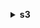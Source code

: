 **<details ><summary style="color:none;">s3</summary><blockquote>**

- **<details><summary style="color:none;"><b><u>cp</b></u></summary><blockquote>**

  * **<p style="color:none;">--dryrun</p>**
  * **<p style="color:none;">--quiet</p>**
  * **<p style="color:none;">--include</p>**
  * **<p style="color:none;">--exclude</p>**
  * **<p style="color:none;">--acl</p>**
  * **<p style="color:none;">--follow-symlinks</p>**
  * **<p style="color:none;">--no-follow-symlinks</p>**
  * **<p style="color:none;">--no-guess-mime-type</p>**
  * **<p style="color:none;">--sse</p>**
  * **<p style="color:none;">--sse-c</p>**
  * **<p style="color:none;">--sse-c-key</p>**
  * **<p style="color:none;">--sse-kms-key-id</p>**
  * **<p style="color:none;">--sse-c-copy-source</p>**
  * **<p style="color:none;">--sse-c-copy-source-key</p>**
  * **<p style="color:none;">--storage-class</p>**
  * **<p style="color:none;">--grants</p>**
  * **<p style="color:none;">--website-redirect</p>**
  * **<p style="color:none;">--content-type</p>**
  * **<p style="color:none;">--cache-control</p>**
  * **<p style="color:none;">--content-disposition</p>**
  * **<p style="color:none;">--content-encoding</p>**
  * **<p style="color:none;">--content-language</p>**
  * **<p style="color:none;">--expires</p>**
  * **<p style="color:none;">--source-region</p>**
  * **<p style="color:none;">--only-show-errors</p>**
  * **<p style="color:none;">--no-progress</p>**
  * **<p style="color:none;">--page-size</p>**
  * **<p style="color:none;">--ignore-glacier-warnings</p>**
  * **<p style="color:none;">--force-glacier-transfer</p>**
  * **<p style="color:none;">--request-payer</p>**
  * **<p style="color:none;">--metadata</p>**
  * **<p style="color:none;">--copy-props</p>**
  * **<p style="color:none;">--metadata-directive</p>**
  * **<p style="color:none;">--expected-size</p>**
  * **<p style="color:none;">--recursive</p>**
  </br>
  **<p style="color:red;">Description</p>**
  </br>
  ## **Examples**
  ```bash

  ```
  ```json

  ```


- **<details><summary style="color:none;"><b><u>ls</b></u></summary><blockquote>**

  * **<p style="color:none;">--recursive</p>**
  * **<p style="color:none;">--page-size</p>**
  * **<p style="color:none;">--human-readable</p>**
  * **<p style="color:none;">--summarize</p>**
  * **<p style="color:none;">--request-payer</p>**
  </br>
  **<p style="color:red;">Description</p>**
  </br>
  ## **Examples**
  ```bash

  ```
  ```json

  ```


- **<details><summary style="color:none;"><b><u>mb</b></u></summary><blockquote>**

  * **<p style="color:none;"></p>**
  </br>
  **<p style="color:red;">Description</p>**
  </br>
  ## **Examples**
  ```bash

  ```
  ```json

  ```


- **<details><summary style="color:none;"><b><u>mv</b></u></summary><blockquote>**

  * **<p style="color:none;">--dryrun</p>**
  * **<p style="color:none;">--quiet</p>**
  * **<p style="color:none;">--include</p>**
  * **<p style="color:none;">--exclude</p>**
  * **<p style="color:none;">--acl</p>**
  * **<p style="color:none;">--follow-symlinks</p>**
  * **<p style="color:none;">--no-follow-symlinks</p>**
  * **<p style="color:none;">--no-guess-mime-type</p>**
  * **<p style="color:none;">--sse</p>**
  * **<p style="color:none;">--sse-c</p>**
  * **<p style="color:none;">--sse-c-key</p>**
  * **<p style="color:none;">--sse-kms-key-id</p>**
  * **<p style="color:none;">--sse-c-copy-source</p>**
  * **<p style="color:none;">--sse-c-copy-source-key</p>**
  * **<p style="color:none;">--storage-class</p>**
  * **<p style="color:none;">--grants</p>**
  * **<p style="color:none;">--website-redirect</p>**
  * **<p style="color:none;">--content-type</p>**
  * **<p style="color:none;">--cache-control</p>**
  * **<p style="color:none;">--content-disposition</p>**
  * **<p style="color:none;">--content-encoding</p>**
  * **<p style="color:none;">--content-language</p>**
  * **<p style="color:none;">--expires</p>**
  * **<p style="color:none;">--source-region</p>**
  * **<p style="color:none;">--only-show-errors</p>**
  * **<p style="color:none;">--no-progress</p>**
  * **<p style="color:none;">--page-size</p>**
  * **<p style="color:none;">--ignore-glacier-warnings</p>**
  * **<p style="color:none;">--force-glacier-transfer</p>**
  * **<p style="color:none;">--request-payer</p>**
  * **<p style="color:none;">--metadata</p>**
  * **<p style="color:none;">--copy-props</p>**
  * **<p style="color:none;">--metadata-directive</p>**
  * **<p style="color:none;">--recursive</p>**
  </br>
  **<p style="color:red;">Description</p>**
  </br>
  ## **Examples**
  ```bash

  ```
  ```json

  ```


- **<details><summary style="color:none;"><b><u>presign</b></u></summary><blockquote>**

  * **<p style="color:none;">--expires-in</p>**
  </br>
  **<p style="color:red;">Description</p>**
  </br>
  ## **Examples**
  ```bash

  ```
  ```json

  ```


- **<details><summary style="color:none;"><b><u>rb</b></u></summary><blockquote>**

  * **<p style="color:none;">--force</p>**
  </br>
  **<p style="color:red;">Description</p>**
  </br>
  ## **Examples**
  ```bash

  ```
  ```json

  ```


- **<details><summary style="color:none;"><b><u>rm</b></u></summary><blockquote>**

  * **<p style="color:none;">--dryrun</p>**
  * **<p style="color:none;">--quiet</p>**
  * **<p style="color:none;">--recursive</p>**
  * **<p style="color:none;">--request-payer</p>**
  * **<p style="color:none;">--include</p>**
  * **<p style="color:none;">--exclude</p>**
  * **<p style="color:none;">--only-show-errors</p>**
  * **<p style="color:none;">--page-size</p>**
  </br>
  **<p style="color:red;">Description</p>**
  </br>
  ## **Examples**
  ```bash

  ```
  ```json

  ```


- **<details><summary style="color:none;"><b><u>sync</b></u></summary><blockquote>**

  * **<p style="color:none;">--dryrun</p>**
  * **<p style="color:none;">--quiet</p>**
  * **<p style="color:none;">--include</p>**
  * **<p style="color:none;">--exclude</p>**
  * **<p style="color:none;">--acl</p>**
  * **<p style="color:none;">--follow-symlinks</p>**
  * **<p style="color:none;">--no-follow-symlinks</p>**
  * **<p style="color:none;">--no-guess-mime-type</p>**
  * **<p style="color:none;">--sse</p>**
  * **<p style="color:none;">--sse-c</p>**
  * **<p style="color:none;">--sse-c-key</p>**
  * **<p style="color:none;">--sse-kms-key-id</p>**
  * **<p style="color:none;">--sse-c-copy-source</p>**
  * **<p style="color:none;">--sse-c-copy-source-key</p>**
  * **<p style="color:none;">--storage-class</p>**
  * **<p style="color:none;">--grants</p>**
  * **<p style="color:none;">--website-redirect</p>**
  * **<p style="color:none;">--content-type</p>**
  * **<p style="color:none;">--cache-control</p>**
  * **<p style="color:none;">--content-disposition</p>**
  * **<p style="color:none;">--content-encoding</p>**
  * **<p style="color:none;">--content-language</p>**
  * **<p style="color:none;">--expires</p>**
  * **<p style="color:none;">--source-region</p>**
  * **<p style="color:none;">--only-show-errors</p>**
  * **<p style="color:none;">--no-progress</p>**
  * **<p style="color:none;">--page-size</p>**
  * **<p style="color:none;">--ignore-glacier-warnings</p>**
  * **<p style="color:none;">--force-glacier-transfer</p>**
  * **<p style="color:none;">--request-payer</p>**
  * **<p style="color:none;">--metadata</p>**
  * **<p style="color:none;">--copy-props</p>**
  * **<p style="color:none;">--metadata-directive</p>**
  * **<p style="color:none;">--size-only</p>**
  * **<p style="color:none;">--exact-timestamps</p>**
  * **<p style="color:none;">--delete</p>**
  </br>
  **<p style="color:red;">Description</p>**
  </br>
  ## **Examples**
  ```bash

  ```
  ```json

  ```


- **<details><summary style="color:none;"><b><u>website</b></u></summary><blockquote>**

  * **<p style="color:none;">--index-document</p>**
  * **<p style="color:none;">--error-document</p>**
  </br>
  **<p style="color:red;">Description</p>**
  </br>
  ## **Examples**
  ```bash

  ```
  ```json

  ```


</blockquote></details>
</blockquote></details>
</blockquote></details>
</blockquote></details>
</blockquote></details>
</blockquote></details>
</blockquote></details>
</blockquote></details>
</blockquote></details>
</blockquote></details>
